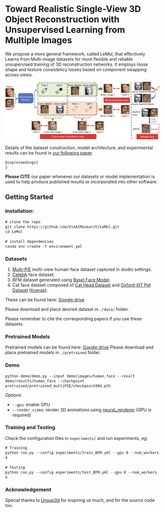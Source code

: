 # Toward Realistic Single-View 3D Object Reconstruction with Unsupervised Learning from Multiple Images

We propose a more general framework, called LeMul, that effectively Learns from Multi-image datasets for more flexible and reliable unsupervised training of 3D reconstruction networks. It employs loose shape and texture consistency losses based on component swapping across views.

<img src="./image/network.png" width="800">


Details of the dataset construction, model architecture, and experimental results can be found in [our following paper]().

```
@inproceedings{
}
```
**Please CITE** our paper whenever our datasets or model implementation is used to help produce published results or incorporated into other software.

## Getting Started

### Installation:
```
# clone the repo
git clone https://github.com/VinAIResearch/LeMul.git
cd LeMul

# install dependencies
conda env create -f environment.yml
```

### Datasets
1. [Multi-PIE](https://www.cs.cmu.edu/afs/cs/project/PIE/MultiPie/Multi-Pie/Home.html) multi-view human-face dataset captured in studio settings.
2. [CelebA](http://mmlab.ie.cuhk.edu.hk/projects/CelebA.html) face dataset.
3. BFM dataset generated using [Basel Face Model](https://faces.dmi.unibas.ch/bfm/).
4. Cat face dataset composed of [Cat Head Dataset](http://academictorrents.com/details/c501571c29d16d7f41d159d699d0e7fb37092cbd) and [Oxford-IIIT Pet Dataset](http://www.robots.ox.ac.uk/~vgg/data/pets/) ([license](https://creativecommons.org/licenses/by-sa/4.0/)).

These can be found here: [Google drive](https://drive.google.com/drive/folders/1fe8UgX957hyqCJNm6gyMJqypptk9Ntn_?usp=sharing)

Please download and place desired dataset in `./data/` folder.

Please remember to cite the corresponding papers if you use these datasets.


### Pretrained Models
Pretrained models can be found here: [Google drive](https://drive.google.com/drive/folders/1fe8UgX957hyqCJNm6gyMJqypptk9Ntn_?usp=sharing)
Please download and place pretrained models in `./pretrained` folder.

### Demo
```
python demo/demo.py --input demo/images/human_face --result demo/results/human_face --checkpoint pretrained/pretrained_multiPIE/checkpoint004.pth
```

*Options*:
- `--gpu`: enable GPU
- `--render_video`: render 3D animations using [neural_renderer](https://github.com/daniilidis-group/neural_renderer) (GPU is required)


### Training and Testing
Check the configuration files in `experiments/` and run experiments, eg:
```
# Training
python run.py --config experiments/train_BFM.yml --gpu 0 --num_workers 4

# Testing
python run.py --config experiments/test_BFM.yml --gpu 0 --num_workers 4
```

### Acknowledgement
Special thanks to [Unsup3d](https://elliottwu.com/projects/unsup3d/) for inspiring us much, and for the source code too.
